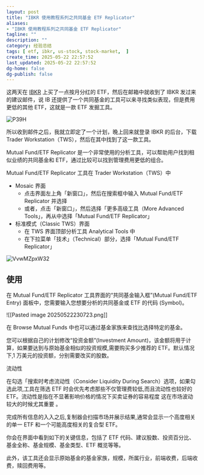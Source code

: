 ```yaml
---
layout: post
title: "IBKR 使用教程系列之共同基金 ETF Replicator"
aliases:
- "IBKR 使用教程系列之共同基金 ETF Replicator"
tagline: ""
description: ""
category: 经验总结
tags: [ etf, ibkr, us-stock, stock-market,  ]
create_time: 2025-05-22 22:57:52
last_updated: 2025-05-22 22:57:52
dg-home: false
dg-publish: false
---
```


这两天在 [IBKR](https://gtk.pw/ibkr) 上买了一点按月分红的 ETF，然后在邮箱中就收到了 IBKR 发过来的建议邮件，说 IB 还提供了一个共同基金的工具可以来寻找类似表现，但是费用更低的其他 ETF，这就是一款 ETF 发掘工具。

![P39H](https://photo.einverne.info/images/2025/05/22/P39H.png)

所以收到邮件之后，我就立即定了一个计划，晚上回来就登录 IBKR 的后台，下载 Trader Workstation（TWS），然后在其中找到了这一款工具。

Mutual Fund/ETF Replicator 是一个非常使用的分析工具，可以帮助用户找到相似业绩的共同基金和 ETF，通过比较可以找到管理费用更低的组合。

Mutual Fund/ETF Replicator 工具在 Trader Workstation（TWS）中

- Mosaic 界面
  - 点击界面左上角「新窗口」，然后在搜索框中输入 Mutual Fund/ETF Replicator 并选择
  - 或者，点击「新窗口」，然后选择「更多高级工具（More Advanced Tools」，再从中选择「Mutual Fund/ETF Replicator」
- 标准模式（Classic TWS）界面
  - 在 TWS 界面顶部分析工具 Analytical Tools 中
  - 在下拉菜单「技术」（Technical）部分，选择「Mutual Fund/ETF Replicator」

![VvwMZpxW32](https://pic.einverne.info/images/VvwMZpxW32.png)

## 使用

在 Mutual Fund/ETF Replicator 工具界面的“共同基金输入框”(Mutual Fund/ETF Entry) 面板中，您需要输入您想要分析的共同基金或 ETF 的代码 (Symbol)。

![[Pasted image 20250522230723.png]]

在 Browse Mutual Funds 中也可以通过基金家族来查找比选择特定的基金。

您可以根据自己的计划修改“投资金额”(Investment Amount)，该金额将用于计算，如果要达到与原始基金相似的投资规模,需要购买多少推荐的 ETF。默认情况下,1 万美元的投资额，分别需要改买的股数。

流动性

在勾选「搜索时考虑流动性（Consider Liquidity During Search）选项，如果勾选此项,工具在筛选 ETF 时会优先考虑那些不仅管理费较低,而且流动性也较好的 ETF。流动性是指在不显著影响价格的情况下买卖证券的容易程度 这在市场波动较大的时候尤其重要 。

完成所有信息的入入之后,复制器会扫描市场并展示结果,通常会显示一个高度相关的单一 ETF 和一个可能高度相关的复合型 ETF。

你会在界面中看到如下的关键信息，包括了 ETF 代码、建议股数、投资百分比、基金全称、基金规模、基金类型、ETF 概览等等。

此外，该工具还会显示原始基金的基金家族，规模，所属行业，前端收费，后端收费，赎回费用等。
